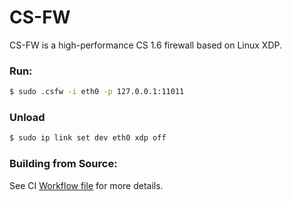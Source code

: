 # CS-FW
CS-FW is a high-performance CS 1.6 firewall based on Linux XDP.

### Run:
```bash
$ sudo .csfw -i eth0 -p 127.0.0.1:11011
```

### Unload
```bash
$ sudo ip link set dev eth0 xdp off
```

### Building from Source:
See CI [Workflow file](https://github.com/hyperxpro/cs-fw/blob/main/.github/workflows/build.yml) for more details.
